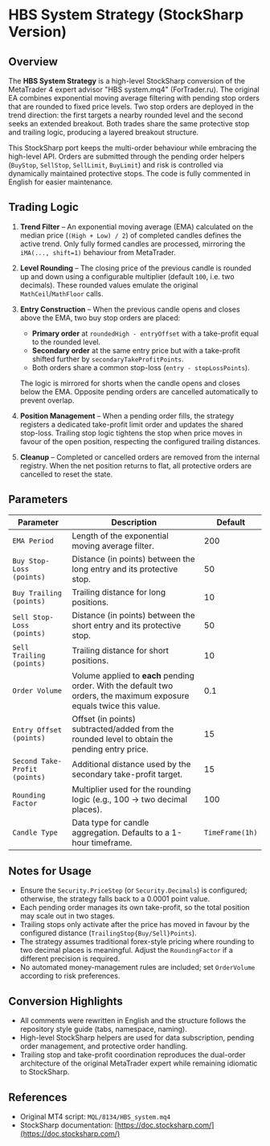 # HBS System Strategy (StockSharp Version)

## Overview

The **HBS System Strategy** is a high-level StockSharp conversion of the MetaTrader 4 expert advisor "HBS system.mq4" (ForTrader.ru). The original EA combines exponential moving average filtering with pending stop orders that are rounded to fixed price levels. Two stop orders are deployed in the trend direction: the first targets a nearby rounded level and the second seeks an extended breakout. Both trades share the same protective stop and trailing logic, producing a layered breakout structure.

This StockSharp port keeps the multi-order behaviour while embracing the high-level API. Orders are submitted through the pending order helpers (`BuyStop`, `SellStop`, `SellLimit`, `BuyLimit`) and risk is controlled via dynamically maintained protective stops. The code is fully commented in English for easier maintenance.

## Trading Logic

1. **Trend Filter** – An exponential moving average (EMA) calculated on the median price (`(High + Low) / 2`) of completed candles defines the active trend. Only fully formed candles are processed, mirroring the `iMA(..., shift=1)` behaviour from MetaTrader.
2. **Level Rounding** – The closing price of the previous candle is rounded up and down using a configurable multiplier (default `100`, i.e. two decimals). These rounded values emulate the original `MathCeil`/`MathFloor` calls.
3. **Entry Construction** – When the previous candle opens and closes above the EMA, two buy stop orders are placed:
   - **Primary order** at `roundedHigh - entryOffset` with a take-profit equal to the rounded level.
   - **Secondary order** at the same entry price but with a take-profit shifted further by `secondaryTakeProfitPoints`.
   - Both orders share a common stop-loss (`entry - stopLossPoints`).

   The logic is mirrored for shorts when the candle opens and closes below the EMA. Opposite pending orders are cancelled automatically to prevent overlap.
4. **Position Management** – When a pending order fills, the strategy registers a dedicated take-profit limit order and updates the shared stop-loss. Trailing stop logic tightens the stop when price moves in favour of the open position, respecting the configured trailing distances.
5. **Cleanup** – Completed or cancelled orders are removed from the internal registry. When the net position returns to flat, all protective orders are cancelled to reset the state.

## Parameters

| Parameter | Description | Default |
|-----------|-------------|---------|
| `EMA Period` | Length of the exponential moving average filter. | 200 |
| `Buy Stop-Loss (points)` | Distance (in points) between the long entry and its protective stop. | 50 |
| `Buy Trailing (points)` | Trailing distance for long positions. | 10 |
| `Sell Stop-Loss (points)` | Distance (in points) between the short entry and its protective stop. | 50 |
| `Sell Trailing (points)` | Trailing distance for short positions. | 10 |
| `Order Volume` | Volume applied to **each** pending order. With the default two orders, the maximum exposure equals twice this value. | 0.1 |
| `Entry Offset (points)` | Offset (in points) subtracted/added from the rounded level to obtain the pending entry price. | 15 |
| `Second Take-Profit (points)` | Additional distance used by the secondary take-profit target. | 15 |
| `Rounding Factor` | Multiplier used for the rounding logic (e.g., 100 → two decimal places). | 100 |
| `Candle Type` | Data type for candle aggregation. Defaults to a 1-hour timeframe. | `TimeFrame(1h)` |

## Notes for Usage

- Ensure the `Security.PriceStep` (or `Security.Decimals`) is configured; otherwise, the strategy falls back to a 0.0001 point value.
- Each pending order manages its own take-profit, so the total position may scale out in two stages.
- Trailing stops only activate after the price has moved in favour by the configured distance (`TrailingStop{Buy/Sell}Points`).
- The strategy assumes traditional forex-style pricing where rounding to two decimal places is meaningful. Adjust the `RoundingFactor` if a different precision is required.
- No automated money-management rules are included; set `OrderVolume` according to risk preferences.

## Conversion Highlights

- All comments were rewritten in English and the structure follows the repository style guide (tabs, namespace, naming).
- High-level StockSharp helpers are used for data subscription, pending order management, and protective order handling.
- Trailing stop and take-profit coordination reproduces the dual-order architecture of the original MetaTrader expert while remaining idiomatic to StockSharp.

## References

- Original MT4 script: `MQL/8134/HBS_system.mq4`
- StockSharp documentation: [https://doc.stocksharp.com/](https://doc.stocksharp.com/)
